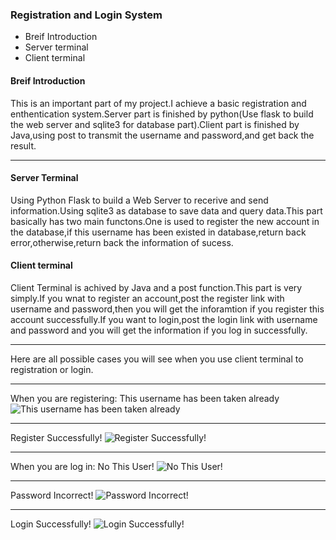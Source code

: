 ### Registration and Login System

+   Breif Introduction
+   Server terminal
+   Client terminal

#### Breif Introduction

This is an important part of my project.I achieve a basic registration and enthentication system.Server part is finished by python(Use flask to build the web server and sqlite3 for database part).Client part is finished by Java,using
post to transmit the username and password,and get back the result.

- - -

#### Server Terminal

Using Python Flask to build a Web Server to recerive and send information.Using
sqlite3 as database to save data and query data.This part basically has two main functons.One is used to register the new account in the database,if this username has been existed in database,return back error,otherwise,return back the information of sucess.

#### Client terminal

Client Terminal is achived by Java and a post function.This part is very simply.If you wnat to register an account,post the register link with
username and password,then you will get the inforamtion if you register this account successfully.If you want to login,post the login link with
username and password and you will get the information if you log in successfully.

---

Here are all possible cases you will see when you use client terminal to
registration or login.

---

When you are registering:
This username has been taken already
![This username has been taken already](https://raw.githubusercontent.com/s2117402/Registration-and-Login-System/master/Image/duplicatedname.png)

---

Register Successfully!
![Register Successfully!](https://raw.githubusercontent.com/s2117402/Registration-and-Login-System/master/Image/success.png)

---

When you are log in:
No This User!
![No This User!](https://raw.githubusercontent.com/s2117402/Registration-and-Login-System/master/Image/nouser.png)

---

Password Incorrect!
![Password Incorrect!](https://raw.githubusercontent.com/s2117402/Registration-and-Login-System/master/Image/incorrectpassword.png)

---

Login Successfully!
![Login Successfully!](https://raw.githubusercontent.com/s2117402/Registration-and-Login-System/master/Image/login%20success.png)


